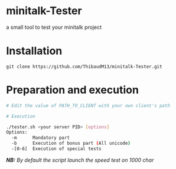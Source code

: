 # minitalk-Tester
a small tool to test your minitalk project

# Installation

```
git clone https://github.com/ThibaudM13/minitalk-Tester.git
```

# Preparation and execution

```sh
# Edit the value of PATH_TO_CLIENT with your own client's path

# Execution

./tester.sh <your server PID> [options]
Options:
  -m      Mandatory part
  -b      Execution of bonus part (All unicode)
  -[0-6]  Execution of special tests
```
***NB:** By default the script launch the speed test on 1000 char*


